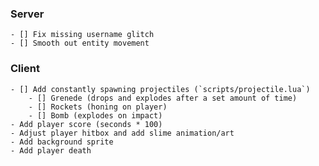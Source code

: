 ### Server
	- [] Fix missing username glitch
	- [] Smooth out entity movement

### Client
	- [] Add constantly spawning projectiles (`scripts/projectile.lua`)
		- [] Grenede (drops and explodes after a set amount of time)
		- [] Rockets (honing on player)
		- [] Bomb (explodes on impact)
	- Add player score (seconds * 100)
	- Adjust player hitbox and add slime animation/art
	- Add background sprite
	- Add player death